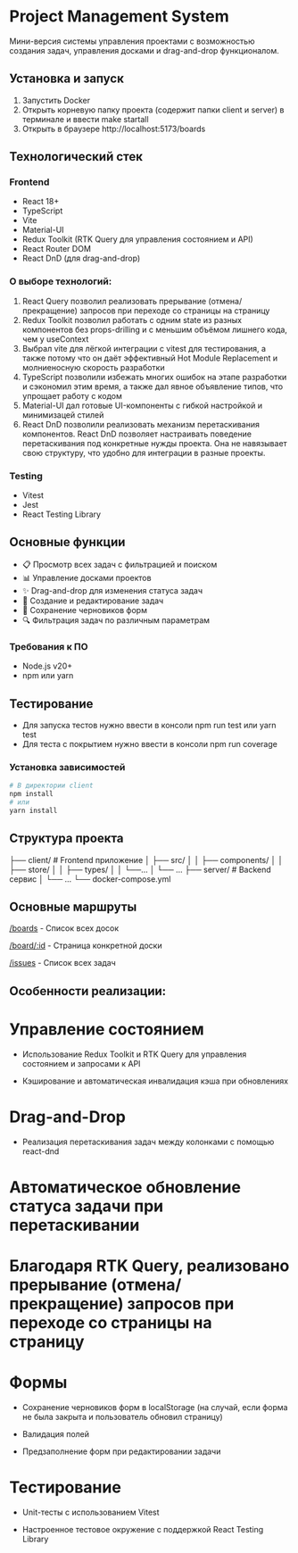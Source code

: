 # Project Management System

Мини-версия системы управления проектами с возможностью создания задач, управления досками и drag-and-drop функционалом.

## Установка и запуск

1) Запустить Docker
2) Открыть корневую папку проекта (содержит папки client и server) в терминале и ввести make startall
3) Открыть в браузере http://localhost:5173/boards

## Технологический стек

### Frontend
- React 18+
- TypeScript
- Vite
- Material-UI
- Redux Toolkit (RTK Query для управления состоянием и API)
- React Router DOM
- React DnD (для drag-and-drop)

### О выборе технологий:
1) React Query позволил реализовать прерывание (отмена/прекращение) запросов при переходе со страницы на страницу
2) Redux Toolkit позволил работать с одним state из разных компонентов без props-drilling и с меньшим объёмом лишнего кода, чем у useContext
3) Выбрал vite для лёгкой интеграции с vitest для тестирования, а также потому что он даёт эффективный Hot Module Replacement и молниеносную скорость разработки
4) TypeScript позволили избежать многих ошибок на этапе разработки и сэкономил этим время, а также дал явное объявление типов, что упрощает работу с кодом
5) Material-UI дал готовые UI-компоненты с гибкой настройкой и минимизацей стилей
6) React DnD позволили реализовать механизм перетаскивания компонентов. React DnD позволяет настраивать поведение перетаскивания под конкретные нужды проекта. Она не навязывает свою структуру, что удобно для интеграции в разные проекты.

### Testing
- Vitest
- Jest
- React Testing Library

## Основные функции

- 📋 Просмотр всех задач с фильтрацией и поиском
- 📊 Управление досками проектов
- ✨ Drag-and-drop для изменения статуса задач
- 📝 Создание и редактирование задач
- 💾 Сохранение черновиков форм
- 🔍 Фильтрация задач по различным параметрам

### Требования к ПО
- Node.js v20+
- npm или yarn

## Тестирование
- Для запуска тестов нужно ввести в консоли npm run test или yarn test
- Для теста с покрытием нужно ввести в консоли npm run coverage

### Установка зависимостей
```bash
# В директории client
npm install
# или
yarn install
```
## Структура проекта 
├── client/            # Frontend приложение
│   ├── src/
│   │   ├── components/
│   │   ├── store/
│   │   ├── types/
│   │   └──...
│   └── ...
├── server/            # Backend сервис
│   └── ...
└── docker-compose.yml

## Основные маршруты
[/boards](http://localhost:5173/boards) - Список всех досок

[/board/:id](http://localhost:5173/board/1) - Страница конкретной доски

[/issues](http://localhost:5173/issues) - Список всех задач

## Особенности реализации:
# Управление состоянием
- Использование Redux Toolkit и RTK Query для управления состоянием и запросами к API

- Кэширование и автоматическая инвалидация кэша при обновлениях

# Drag-and-Drop
- Реализация перетаскивания задач между колонками с помощью react-dnd

# Автоматическое обновление статуса задачи при перетаскивании

# Благодаря RTK Query, реализовано прерывание (отмена/прекращение) запросов при переходе со страницы на страницу

# Формы
- Сохранение черновиков форм в localStorage (на случай, если форма не была закрыта и пользователь обновил страницу)

- Валидация полей

- Предзаполнение форм при редактировании задачи

# Тестирование
- Unit-тесты с использованием Vitest

- Настроенное тестовое окружение с поддержкой React Testing Library